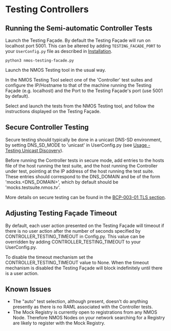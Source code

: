 # Testing Controllers

## Running the Semi-automatic Controller Tests

Launch the Testing Façade. By default the Testing Façade will run on localhost port 5001. This can be altered by adding `TESTING_FACADE_PORT` to your `UserConfig.py` file as described in [Installation](1.0.%20Installation.md).

```shell
python3 nmos-testing-facade.py
```

Launch the NMOS Testing tool in the usual way.

In the NMOS Testing Tool select one of the 'Controller' test suites and configure the IP/Hostname to that of the machine running the Testing Façade (e.g. localhost) and the Port to the Testing Façade's port (use 5001 by default).

Select and launch the tests from the NMOS Testing tool, and follow the instructions displayed on the Testing Façade.

## Secure Controller Testing

Secure testing should typically be done in a unicast DNS-SD environment, by setting DNS_SD_MODE to 'unicast' in UserConfig.py (see [Usage - Testing Unicast Discovery](2.1.%20Usage%20-%20Testing%20Unicast%20Discovery.md)).

Before running the Controller tests in secure mode, add entries to the hosts file of the host running the test suite, and the host running the Controller under test, pointing at the IP address of the host running the test suite.
These entries should correspond to the DNS_DOMAIN and be of the form 'mocks.<DNS_DOMAIN>', which by default should be 'mocks.testsuite.nmos.tv'.

More details on secure testing can be found in the [BCP-003-01 TLS section](2.2.%20Usage%20-%20Testing%20BCP-003-01%20TLS.md).

## Adjusting Testing Façade Timeout

By default, each user action presented on the Testing Façade will timeout if there is no user action after the number of seconds specified by CONTROLLER_TESTING_TIMEOUT in Config.py.
This value can be overridden by adding CONTROLLER_TESTING_TIMEOUT to your UserConfig.py.

To disable the timeout mechanism set the CONTROLLER_TESTING_TIMEOUT value to None.
When the timeout mechanism is disabled the Testing Façade will block indefinitely until there is a user action.

## Known Issues

* The "auto" test selection, although present, doesn't do anything presently as there is no RAML associated with the Controller tests.
* The Mock Registry is currently open to registrations from any NMOS Node. Therefore NMOS Nodes on your network searching for a Registry are likely to register with the Mock Registry.

